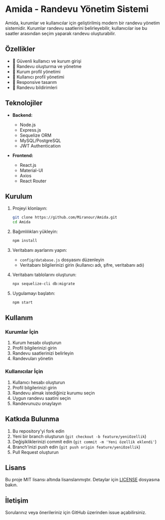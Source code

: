 # Amida - Randevu Yönetim Sistemi

Amida, kurumlar ve kullanıcılar için geliştirilmiş modern bir randevu yönetim sistemidir. Kurumlar randevu saatlerini belirleyebilir, kullanıcılar ise bu saatler arasından seçim yaparak randevu oluşturabilir.

## Özellikler

- 🔐 Güvenli kullanıcı ve kurum girişi
- 📅 Randevu oluşturma ve yönetme
- 🏢 Kurum profil yönetimi
- 👥 Kullanıcı profil yönetimi
- 📱 Responsive tasarım
- 🔔 Randevu bildirimleri

## Teknolojiler

- **Backend:**
  - Node.js
  - Express.js
  - Sequelize ORM
  - MySQL/PostgreSQL
  - JWT Authentication

- **Frontend:**
  - React.js
  - Material-UI
  - Axios
  - React Router

## Kurulum

1. Projeyi klonlayın:
   ```bash
   git clone https://github.com/Miranour/Amida.git
   cd Amida
   ```

2. Bağımlılıkları yükleyin:
   ```bash
   npm install
   ```

3. Veritabanı ayarlarını yapın:
   - `config/database.js` dosyasını düzenleyin
   - Veritabanı bilgilerinizi girin (kullanıcı adı, şifre, veritabanı adı)

4. Veritabanı tablolarını oluşturun:
   ```bash
   npx sequelize-cli db:migrate
   ```

5. Uygulamayı başlatın:
   ```bash
   npm start
   ```

## Kullanım

### Kurumlar İçin
1. Kurum hesabı oluşturun
2. Profil bilgilerinizi girin
3. Randevu saatlerinizi belirleyin
4. Randevuları yönetin

### Kullanıcılar İçin
1. Kullanıcı hesabı oluşturun
2. Profil bilgilerinizi girin
3. Randevu almak istediğiniz kurumu seçin
4. Uygun randevu saatini seçin
5. Randevunuzu onaylayın

## Katkıda Bulunma

1. Bu repository'yi fork edin
2. Yeni bir branch oluşturun (`git checkout -b feature/yeniOzellik`)
3. Değişikliklerinizi commit edin (`git commit -m 'Yeni özellik eklendi'`)
4. Branch'inizi push edin (`git push origin feature/yeniOzellik`)
5. Pull Request oluşturun

## Lisans

Bu proje MIT lisansı altında lisanslanmıştır. Detaylar için [LICENSE](LICENSE) dosyasına bakın.

## İletişim

Sorularınız veya önerileriniz için GitHub üzerinden issue açabilirsiniz. 